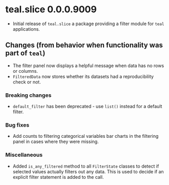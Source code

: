 # teal.slice 0.0.0.9009

* Initial release of `teal.slice` a package providing a filter module for `teal` applications.

## Changes (from behavior when functionality was part of `teal`)
* The filter panel now displays a helpful message when data has no rows or columns.
* `FilteredData` now stores whether its datasets had a reproducibility check or not.

### Breaking changes
* `default_filter` has been deprecated - use `list()` instead for a default filter.

### Bug fixes
* Add counts to filtering categorical variables bar charts in the filtering panel in cases where they were missing.

### Miscellaneous
* Added `is_any_filtered` method to all `FilterState` classes to detect if selected values actually filters out any data. This is used to decide if an explicit filter statement is added to the call.
